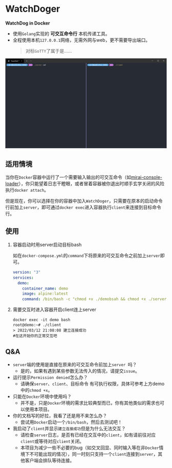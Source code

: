 # WatchDoger

**WatchDog in Docker**

- 使用`Golang`实现的 **可交互命令行** 本机传递工具。
- 全程使用本机`127.0.0.1`网络，无需外网与web，更不需要导出端口。
  > 对标`GoTTY`了属于是……

![screenshot](screenshots/a92fcd4a028cd76a5a128cc496fd4129.gif)

## 适用情境

当你在`Docker`容器中运行了一个需要输入输出的可交互命令（如[mirai-console-loader]( https://github.com/iTXTech/mirai-console-loader )），你只能望着日志干瞪眼，或者冒着容器被你退出时顺手玄学关闭的风险执行`docker attach`。

但是现在，你可以选择在你的容器中加入`WatchDoger`，只需要在原本的启动命令行前加上`server`，即可通过`docker exec`进入容器执行`client`来连接到目标命令行。

## 使用

1. 容器启动时用server启动目标bash

   如在`docker-compose.yml`的`command`下将原来的可交互命令之前加上`server`即可。

   ```yaml
   version: "3"
   services:
     demo:
       container_name: demo
       image: alpine:latest
       command: /bin/bash -c "chmod +x ./demobsah && chmod +x ./server && chmod +x ./client && ./server ./demobsah demoArg1 /demoArg2 -demoArg3"
   ```

2. 需要交互时进入容器开启client连上server

   ```shell
   docker exec -it demo bash
   root@demo:~# ./client
   > 2022/03/12 21:08:08 建立连接成功
   #在这开始你的正常交互吧
   ```

## Q&A

- `server`端的使用是直接在原来的可交互命令前加上`server `吗？
  - 是的，如果有遇到某些参数无法传入的情况，请提交`issue`。
- 运行提示`Permission denied`怎么办？
  - 请确保`server`、`client`、目标命令 有可执行权限，具体可参考上方demo中的`chmod +x`。
- 只能在`Docker`环境中使用吗？
  - 并不是，只是`Docker`环境的需求比较典型而已，你有其他类似的需求也可以使用本项目。
- 你的文档写的好拉，我看了还是用不来怎么办？
  - 尝试用`Docker`启动一个`/bin/bash`，然后去测试吧！
- 我启动了`client`并显示`建立连接成功`但是为什么无法交互？
  - 请检查`server`日志，是否有已经在交互中的`client`，如有请前往对应`client`或等待对应`client`关闭。
  - 本项目为减少一些不必要的bug（如交叉回显、同时输入等在非`Docker`情境下不可能出现的情况），同一时刻只支持一个`client`连接到`server`，其他客户端会排队等待连接。
